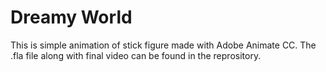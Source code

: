 <h1>Dreamy World</h1>

This is simple animation of stick figure made with Adobe Animate CC.
The .fla file along with final video can be found in the reprository.


